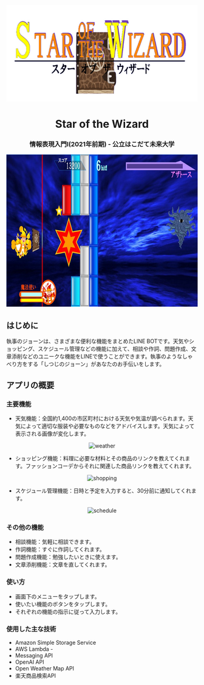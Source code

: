 <p align="center"> 
  <img src="sotw_logo.png" alt="logo" width="704px" height="254px">
</p>

<h1 align="center"> Star of the Wizard </h1>
<h3 align="center"> 情報表現入門Ⅰ(2021年前期) - 公立はこだて未来大学 </h3>

<p align="center"> 
  <img src="sotw.jpg" alt="game" width="762px" height="400px">
</p>



## はじめに
執事のジョーンは、さまざまな便利な機能をまとめたLINE BOTです。天気やショッピング、スケジュール管理などの機能に加えて、相談や作詞、問題作成、文章添削などのユニークな機能をLINEで使うことができます。執事のようなしゃべり方をする「しつじのジョーン」があなたのお手伝いをします。

## アプリの概要
### 主要機能
- 天気機能：全国約1,400の市区町村における天気や気温が調べられます。天気によって適切な服装や必要なものなどをアドバイスします。天気によって表示される画像が変化します。

<p align="center"> 
  <img src="wether.png" alt="weather" width="264px" height="400px">
</p>

- ショッピング機能：料理に必要な材料とその商品のリンクを教えてくれます。ファッションコーデからそれに関連した商品リンクを教えてくれます。

<p align="center"> 
  <img src="shopping.jpg" alt="shopping" width="370px" height="400px">
</p>

- スケジュール管理機能：日時と予定を入力すると、30分前に通知してくれます。

<p align="center"> 
  <img src="schedule.jpg" alt="schedule" width="321px" height="400px">
</p>

### その他の機能
- 相談機能：気軽に相談できます。
- 作詞機能：すぐに作詞してくれます。
- 問題作成機能：勉強したいときに使えます。
- 文章添削機能：文章を直してくれます。

### 使い方
- 画面下のメニューをタップします。
- 使いたい機能のボタンをタップします。
- それぞれの機能の指示に従って入力します。

### 使用した主な技術
- Amazon Simple Storage Service
- AWS Lambda - 
- Messaging API
- OpenAI API
- Open Weather Map API
- 楽天商品検索API
